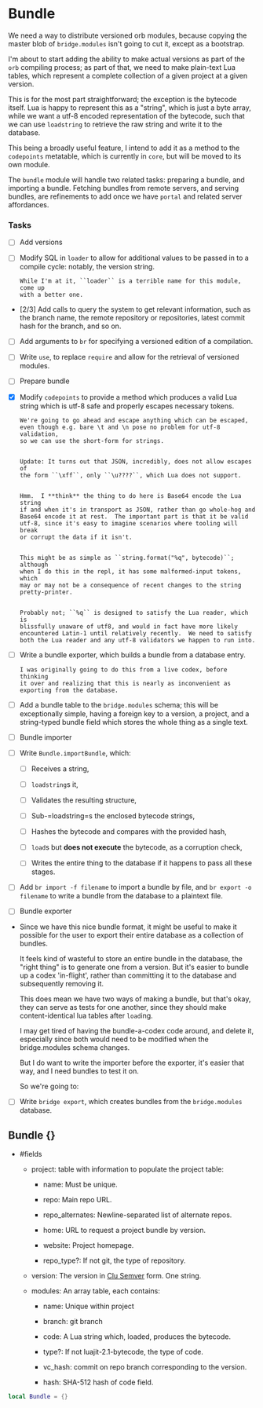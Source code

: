 # Bundle


  We need a way to distribute versioned orb modules, because copying the
master blob of ``bridge.modules`` isn't going to cut it, except as a bootstrap.


I'm about to start adding the ability to make actual versions as part of the
``orb`` compiling process; as part of that, we need to make plain-text Lua
tables, which represent a complete collection of a given project at a given
version.


This is for the most part straightforward; the exception is the bytecode
itself.  Lua is happy to represent this as a "string", which is just a byte
array, while we want a utf-8 encoded representation of the bytecode, such that
we can use ``loadstring`` to retrieve the raw string and write it to the
database.


This being a broadly useful feature, I intend to add it as a method to the
``codepoints`` metatable, which is currently in ``core``, but will be moved to its
own module.


The ``bundle`` module will handle two related tasks: preparing a bundle, and
importing a bundle.  Fetching bundles from remote servers, and serving
bundles, are refinements to add once we have ``portal`` and related server
affordances.


### Tasks

- [ ]  Add versions


  - [ ]  Modify SQL in ``loader`` to allow for additional values to be passed in
         to a compile cycle: notably, the version string.


         While I'm at it, ``loader`` is a terrible name for this module, come up
         with a better one.


  - [2/3]  Add calls to query the system to get relevant information, such as
           the branch name, the remote repository or repositories, latest
           commit hash for the branch, and so on.


  - [ ]  Add arguments to ``br`` for specifying a versioned edition of a
         compilation.


  - [ ]  Write ``use``, to replace ``require`` and allow for the retrieval of
         versioned modules.


- [ ]  Prepare bundle


  - [X]  Modify ``codepoints`` to provide a method which produces a valid Lua
         string which is utf-8 safe and properly escapes necessary tokens.


         We're going to go ahead and escape anything which can be escaped,
         even though e.g. bare \t and \n pose no problem for utf-8 validation,
         so we can use the short-form for strings.


         Update: It turns out that JSON, incredibly, does not allow escapes of
         the form ``\xff``, only ``\u????``, which Lua does not support.


         Hmm.  I **think** the thing to do here is Base64 encode the Lua string
         if and when it's in transport as JSON, rather than go whole-hog and
         Base64 encode it at rest.  The important part is that it be valid
         utf-8, since it's easy to imagine scenarios where tooling will break
         or corrupt the data if it isn't.


         This might be as simple as ``string.format("%q", bytecode)``; although
         when I do this in the repl, it has some malformed-input tokens, which
         may or may not be a consequence of recent changes to the string
         pretty-printer.


         Probably not; ``%q`` is designed to satisfy the Lua reader, which is
         blissfully unaware of utf8, and would in fact have more likely
         encountered Latin-1 until relatively recently.  We need to satisfy
         both the Lua reader and any utf-8 validators we happen to run into.


  - [ ]  Write a bundle exporter, which builds a bundle from a database entry.


         I was originally going to do this from a live codex, before thinking
         it over and realizing that this is nearly as inconvenient as
         exporting from the database.


  - [ ]  Add a bundle table to the ``bridge.modules`` schema; this will be
         exceptionally simple, having a foreign key to a version, a project,
         and a string-typed bundle field which stores the whole thing as a
         single text.



- [ ]  Bundle importer


  - [ ]  Write ``Bundle.importBundle``, which:


        - [ ]  Receives a string,


        - [ ]  ``loadstring``s it,


        - [ ]  Validates the resulting structure,


        - [ ]  Sub-=loadstring=s the enclosed bytecode strings,


        - [ ]  Hashes the bytecode and compares with the provided hash,


        - [ ]  ``load``s but **does not execute** the bytecode, as a corruption
               check,


        - [ ]  Writes the entire thing to the database if it happens to pass
               all these stages.


  - [ ]  Add ``br import -f filename`` to import a bundle by file, and
         ``br export -o filename`` to write a bundle from the database to a
         plaintext file.


- [ ]  Bundle exporter


  -  Since we have this nice bundle format, it might be useful to make it
     possible for the user to export their entire database as a collection of
     bundles.


     It feels kind of wasteful to store an entire bundle in the database, the
     "right thing" is to generate one from a version.  But it's easier to
     bundle up a codex 'in-flight', rather than committing it to the database
     and subsequently removing it.


     This does mean we have two ways of making a bundle, but that's okay,
     they can serve as tests for one another, since they should make
     content-identical lua tables after ``load``ing.


     I may get tired of having the bundle-a-codex code around, and delete
     it, especially since both would need to be modified when the
     bridge.modules schema changes.


     But I do want to write the importer before the exporter, it's easier that
     way, and I need bundles to test it on.


     So we're going to:


  - [ ]  Write ``bridge export``, which creates bundles from the
         ``bridge.modules`` database.

## Bundle {}

- #fields


  - project:  table with information to populate the project table:


    - name:  Must be unique.


    - repo:  Main repo URL.


    - repo_alternates:  Newline-separated list of alternate repos.


    - home:  URL to request a project bundle by version.


    - website:  Project homepage.


    - repo_type?:  If not git, the type of repository.


  - version:  The version in [Clu Semver](httk://) form. One string.


  - modules:  An array table, each contains:


    - name:  Unique within project


    - branch:  git branch


    - code:  A Lua string which, loaded, produces the bytecode.


    - type?:  If not luajit-2.1-bytecode, the type of code.


    - vc_hash:  commit on repo branch corresponding to the version.


    - hash:  SHA-512 hash of code field.

```lua
local Bundle = {}
```
```lua

```
